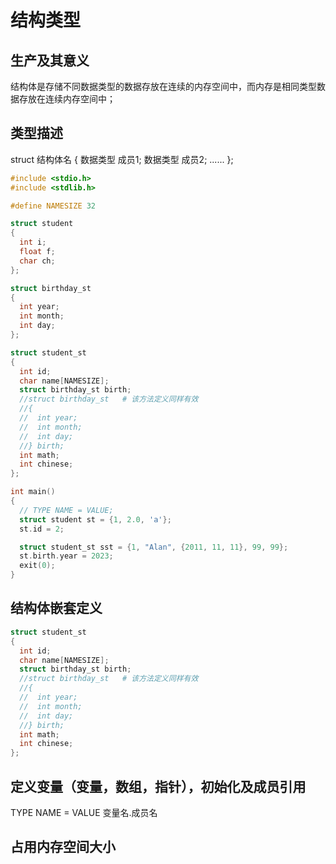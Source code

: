 # 结构类型
## 生产及其意义
结构体是存储不同数据类型的数据存放在连续的内存空间中，而内存是相同类型数据存放在连续内存空间中；
## 类型描述
  struct 结构体名
  {
    数据类型 成员1;
    数据类型 成员2;
    ...... 
  };

```c
#include <stdio.h>
#include <stdlib.h>

#define NAMESIZE 32

struct student
{
  int i;
  float f;
  char ch;
};

struct birthday_st
{
  int year;
  int month;
  int day;
};

struct student_st
{
  int id;
  char name[NAMESIZE];
  struct birthday_st birth;
  //struct birthday_st   # 该方法定义同样有效
  //{  
  //  int year;
  //  int month;
  //  int day;
  //} birth;
  int math;
  int chinese;
};

int main()
{
  // TYPE NAME = VALUE;
  struct student st = {1, 2.0, 'a'};
  st.id = 2;

  struct student_st sst = {1, "Alan", {2011, 11, 11}, 99, 99};
  st.birth.year = 2023;
  exit(0);
}
```

## 结构体嵌套定义
```c
struct student_st
{
  int id;
  char name[NAMESIZE];
  struct birthday_st birth;
  //struct birthday_st   # 该方法定义同样有效
  //{  
  //  int year;
  //  int month;
  //  int day;
  //} birth;
  int math;
  int chinese;
};
```
## 定义变量（变量，数组，指针），初始化及成员引用
TYPE NAME = VALUE
变量名.成员名
## 占用内存空间大小
